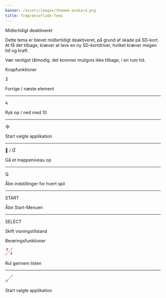 ```yaml
---
banner: /assets/images/theme4-acekard.png
title: Trægrænseflade-Tema
---
```


<div id="temporarily-disabled" class="section-title">Midlertidigt deaktiveret</div>
<div class="section-body">
    <p>
        Dette tema er blevet midlertidigt deaktiveret, på grund af skade på SD-kort. At få det tilbage, kræver at lave en ny SD-kortdriver, hvilket kræver megen tid og kraft.
    </p>
    <p>
        Vær venligst tålmodig, det kommer muligvis ikke tilbage, i en rum tid.
    </p>
</div>

<div id="button-controls" class="section-title">Knapfunktioner</div>
<div class="section-body">
    <div class="button-action-group">
        <p class="button-action button">&#xE07D;</p>
        <p class="button-action-text">Forrige / næste element</p>
    </div>
    <hr>
    <div class="button-action-group">
        <p class="button-action button">&#xE07E;</p>
        <p class="button-action-text">Ryk op / ned med 10</p>
    </div>
    <hr>
    <div class="button-action-group">
        <p class="button-action button">&#xE000;</p>
        <p class="button-action-text">Start valgte applikation</p>
    </div>
    <hr>
    <div class="button-action-group">
        <p class="button-action button">&#xE001; / &#xE004;</p>
        <p class="button-action-text">Gå et mappeniveau op</p>
    </div>
    <hr>
    <div class="button-action-group">
        <p class="button-action button">&#xE003;</p>
        <p class="button-action-text">Åbn indstillinger for hvert spil</p>
    </div>
    <hr>
    <div class="button-action-group">
        <p class="button-action">START</p>
        <p class="button-action-text">Åbn Start-Menuen</p>
    </div>
    <hr>
    <div class="button-action-group">
        <p class="button-action">SELECT</p>
        <p class="button-action-text">Skift visningstilstand</p>
    </div>
</div>

<div id="touch-controls" class="section-title">Berøringsfunktioner</div>
<div class="section-body">
    <div class="button-action-group">
        <p class="button-action"><img src="/assets/images/up-down.png"></p>
        <p class="button-action-text">Rul gennem listen</p>
    </div>
    <hr>
    <div class="button-action-group">
        <p class="button-action"><img src="/assets/images/tap.png"></p>
        <p class="button-action-text">Start valgte applikation</p>
    </div>
</div>
